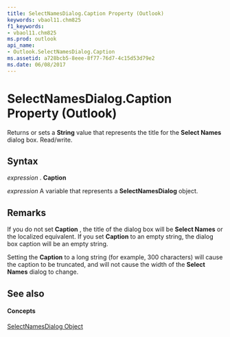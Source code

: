 ```yaml
---
title: SelectNamesDialog.Caption Property (Outlook)
keywords: vbaol11.chm825
f1_keywords:
- vbaol11.chm825
ms.prod: outlook
api_name:
- Outlook.SelectNamesDialog.Caption
ms.assetid: a728bcb5-8eee-8f77-76d7-4c15d53d79e2
ms.date: 06/08/2017
---
```



# SelectNamesDialog.Caption Property (Outlook)

Returns or sets a  **String** value that represents the title for the **Select Names** dialog box. Read/write.


## Syntax

 _expression_ . **Caption**

 _expression_ A variable that represents a **SelectNamesDialog** object.


## Remarks

If you do not set  **Caption** , the title of the dialog box will be **Select Names** or the localized equivalent. If you set **Caption** to an empty string, the dialog box caption will be an empty string.

Setting the  **Caption** to a long string (for example, 300 characters) will cause the caption to be truncated, and will not cause the width of the **Select Names** dialog to change.


## See also


#### Concepts


[SelectNamesDialog Object](selectnamesdialog-object-outlook.md)

